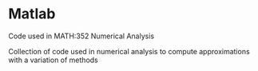 # Matlab
Code used in MATH:352 Numerical Analysis

Collection of code used in numerical analysis to compute approximations with a variation of methods 
